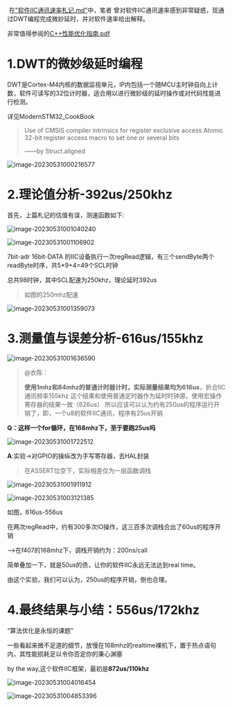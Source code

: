 ​	在["软件IIC通讯速率札记.md"](软件IIC通讯速率札记.md)中，笔者 曾对软件IIC通讯速率感到非常疑惑，现通过DWT编程完成微妙延时，并对软件速率给出解释。

非常值得参阅的[C++性能优化指南.pdf](C++性能优化指南.pdf)

# 1.DWT的微妙级延时编程

DWT是Cortex-M4内核的数据监视单元，IP内包括一个随MCU主时钟自向上计数，软件可读写的32位计时器，适合用以进行微妙级的延时操作或对代码性能进行检测。

详见ModernSTM32_CookBook

> Use of CMSIS compiler intrinsics for register exclusive access
> Atomic 32-bit register access macro to set one or several bits
>
> ——by Struct.aligned

![image-20230531000216577](https://s2.loli.net/2023/05/31/Vi7qr9WXljwCdPe.png)

# 2.理论值分析-392us/250khz

首先，上篇札记的估值有误，测速函数如下:

![image-20230531001040240](https://s2.loli.net/2023/05/31/42nhZSI9EzM87Vt.png)

![image-20230531001106902](C:\Users\yceachan\AppData\Roaming\Typora\typora-user-images\image-20230531001106902.png)

 7bit-adr 16bit-DATA 的IIC设备执行一次regRead逻辑，有三个sendByte两个readByte时序，共5*9+4=49个SCL时钟

总共98时钟，其中SCL配速为250khz，理论延时392us

> 如图的250mhz配速

![image-20230531001359073](https://s2.loli.net/2023/05/31/oaRgFwUqOzT4VDH.png)

# 3.测量值与误差分析-616us/155khz

![image-20230531001636590](https://s2.loli.net/2023/05/31/RYdbVA5mvtqfDBF.png)

> @衣陈：
>
> **使用1mhz和84mhz的普通计时器计时，实际测量结果均为616us**，折合IIC通讯频率155khz
> 这个结果和使用普通定时器作为延时时钟源，使用宏操作寄存器的结果一致（626us）
> 所以应该可以认为约有250us的程序运行开销了，即，一个u8的软件IIC通讯，程序有25us开销

**Q：这样一个for循环，在168mhz下，至于要跑25us吗**

![image-20230531001722512](https://s2.loli.net/2023/05/31/v86FmVYwBR3LTWO.png)



**A**:实验->对GPIO的操纵改为手写寄存器，去HAL封装

> 在ASSERT位空下，实际相差仅为一层函数调栈

![image-20230531001911912](https://s2.loli.net/2023/05/31/zCYTKyiptUVG9ON.png)

![image-20230531003121385](https://s2.loli.net/2023/05/31/TLUO94znoldRIsZ.png)

如图，616us-556us

在两次regRead中，约有300多次IO操作，这三百多次调栈合出了60us的程序开销

-->在f407的168mhz下，调栈开销约为：200ns/call

简单叠加一下，就是50us的债，让你的软件IIC永远无法达到real time。

由这个实验，我们可以认为，250us的程序开销，倒也合理。

# 4.最终结果与小结：556us/172khz

“算法优化是永恒的课题”

一些看起来微不足道的细节，放慢在168mhz的realtime裸机下，置于热点语句内，其性能损耗足以令你否定你的秉心渊塞

by the way,这个软件IIC框架，最初是**872us/110khz**

![image-20230531004016454](https://s2.loli.net/2023/05/31/qaS61CO39f2KdJM.png)

![image-20230531004853396](https://s2.loli.net/2023/05/31/UZLqr5bSNB23746.png)